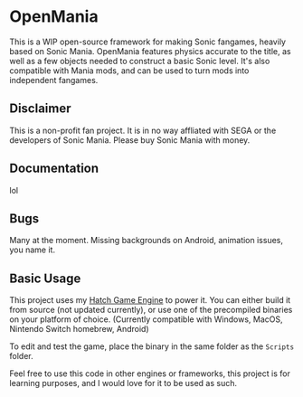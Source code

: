 # OpenMania
This is a WIP open-source framework for making Sonic fangames, heavily based on Sonic Mania. OpenMania features physics accurate to the title, as well as a few objects needed to construct a basic Sonic level. It's also compatible with Mania mods, and can be used to turn mods into independent fangames.

## Disclaimer
This is a non-profit fan project. It is in no way affliated with SEGA or the developers of Sonic Mania. Please buy Sonic Mania with money.

## Documentation
lol

## Bugs
Many at the moment. Missing backgrounds on Android, animation issues, you name it.

## Basic Usage
This project uses my [Hatch Game Engine](https://github.com/aknetk/HatchGameEngine) to power it. You can either build it from source (not updated currently), or use one of the precompiled binaries on your platform of choice.
(Currently compatible with Windows, MacOS, Nintendo Switch homebrew, Android)

To edit and test the game, place the binary in the same folder as the `Scripts` folder.

Feel free to use this code in other engines or frameworks, this project is for learning purposes, and I would love for it to be used as such.

